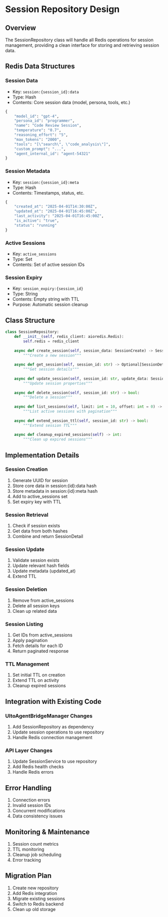 # Session Repository Design

## Overview
The SessionRepository class will handle all Redis operations for session management, providing a clean interface for storing and retrieving session data.

## Redis Data Structures

### Session Data
- Key: `session:{session_id}:data`
- Type: Hash
- Contents: Core session data (model, persona, tools, etc.)
```python
{
    "model_id": "gpt-4",
    "persona_id": "programmer",
    "name": "Code Review Session",
    "temperature": "0.7",
    "reasoning_effort": "5",
    "max_tokens": "2000",
    "tools": "[\"search\", \"code_analysis\"]",
    "custom_prompt": "...",
    "agent_internal_id": "agent-54321"
}
```

### Session Metadata
- Key: `session:{session_id}:meta`
- Type: Hash
- Contents: Timestamps, status, etc.
```python
{
    "created_at": "2025-04-01T14:30:00Z",
    "updated_at": "2025-04-01T16:45:00Z",
    "last_activity": "2025-04-01T16:45:00Z",
    "is_active": "true",
    "status": "running"
}
```

### Active Sessions
- Key: `active_sessions`
- Type: Set
- Contents: Set of active session IDs

### Session Expiry
- Key: `session_expiry:{session_id}`
- Type: String
- Contents: Empty string with TTL
- Purpose: Automatic session cleanup

## Class Structure

```python
class SessionRepository:
    def __init__(self, redis_client: aioredis.Redis):
        self.redis = redis_client
        
    async def create_session(self, session_data: SessionCreate) -> SessionDetail:
        """Create a new session"""
        
    async def get_session(self, session_id: str) -> Optional[SessionDetail]:
        """Get session details"""
        
    async def update_session(self, session_id: str, update_data: SessionUpdate) -> SessionDetail:
        """Update session properties"""
        
    async def delete_session(self, session_id: str) -> bool:
        """Delete a session"""
        
    async def list_sessions(self, limit: int = 10, offset: int = 0) -> SessionListResponse:
        """List active sessions with pagination"""
        
    async def extend_session_ttl(self, session_id: str) -> bool:
        """Extend session TTL"""
        
    async def cleanup_expired_sessions(self) -> int:
        """Clean up expired sessions"""
```

## Implementation Details

### Session Creation
1. Generate UUID for session
2. Store core data in session:{id}:data hash
3. Store metadata in session:{id}:meta hash
4. Add to active_sessions set
5. Set expiry key with TTL

### Session Retrieval
1. Check if session exists
2. Get data from both hashes
3. Combine and return SessionDetail

### Session Update
1. Validate session exists
2. Update relevant hash fields
3. Update metadata (updated_at)
4. Extend TTL

### Session Deletion
1. Remove from active_sessions
2. Delete all session keys
3. Clean up related data

### Session Listing
1. Get IDs from active_sessions
2. Apply pagination
3. Fetch details for each ID
4. Return paginated response

### TTL Management
1. Set initial TTL on creation
2. Extend TTL on activity
3. Cleanup expired sessions

## Integration with Existing Code

### UItoAgentBridgeManager Changes
1. Add SessionRepository as dependency
2. Update session operations to use repository
3. Handle Redis connection management

### API Layer Changes
1. Update SessionService to use repository
2. Add Redis health checks
3. Handle Redis errors

## Error Handling
1. Connection errors
2. Invalid session IDs
3. Concurrent modifications
4. Data consistency issues

## Monitoring & Maintenance
1. Session count metrics
2. TTL monitoring
3. Cleanup job scheduling
4. Error tracking

## Migration Plan
1. Create new repository
2. Add Redis integration
3. Migrate existing sessions
4. Switch to Redis backend
5. Clean up old storage